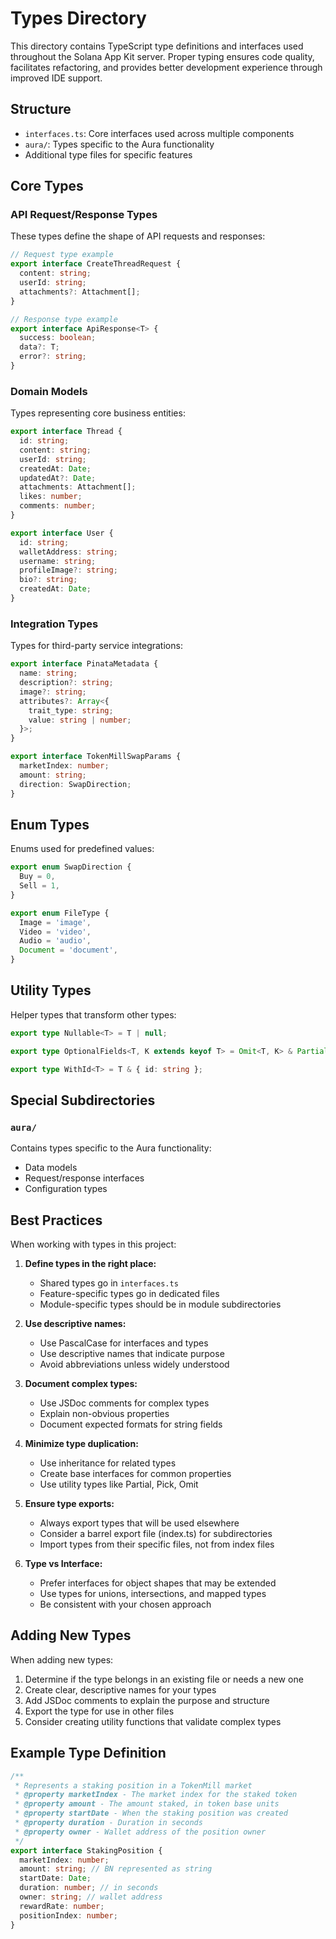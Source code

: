 # Types Directory

This directory contains TypeScript type definitions and interfaces used throughout the Solana App Kit server. Proper typing ensures code quality, facilitates refactoring, and provides better development experience through improved IDE support.

## Structure

- `interfaces.ts`: Core interfaces used across multiple components
- `aura/`: Types specific to the Aura functionality
- Additional type files for specific features

## Core Types

### API Request/Response Types

These types define the shape of API requests and responses:

```typescript
// Request type example
export interface CreateThreadRequest {
  content: string;
  userId: string;
  attachments?: Attachment[];
}

// Response type example
export interface ApiResponse<T> {
  success: boolean;
  data?: T;
  error?: string;
}
```

### Domain Models

Types representing core business entities:

```typescript
export interface Thread {
  id: string;
  content: string;
  userId: string;
  createdAt: Date;
  updatedAt?: Date;
  attachments: Attachment[];
  likes: number;
  comments: number;
}

export interface User {
  id: string;
  walletAddress: string;
  username: string;
  profileImage?: string;
  bio?: string;
  createdAt: Date;
}
```

### Integration Types

Types for third-party service integrations:

```typescript
export interface PinataMetadata {
  name: string;
  description?: string;
  image?: string;
  attributes?: Array<{
    trait_type: string;
    value: string | number;
  }>;
}

export interface TokenMillSwapParams {
  marketIndex: number;
  amount: string;
  direction: SwapDirection;
}
```

## Enum Types

Enums used for predefined values:

```typescript
export enum SwapDirection {
  Buy = 0,
  Sell = 1,
}

export enum FileType {
  Image = 'image',
  Video = 'video',
  Audio = 'audio',
  Document = 'document',
}
```

## Utility Types

Helper types that transform other types:

```typescript
export type Nullable<T> = T | null;

export type OptionalFields<T, K extends keyof T> = Omit<T, K> & Partial<Pick<T, K>>;

export type WithId<T> = T & { id: string };
```

## Special Subdirectories

### `aura/` 

Contains types specific to the Aura functionality:

- Data models
- Request/response interfaces
- Configuration types

## Best Practices

When working with types in this project:

1. **Define types in the right place:**
   - Shared types go in `interfaces.ts`
   - Feature-specific types go in dedicated files
   - Module-specific types should be in module subdirectories

2. **Use descriptive names:**
   - Use PascalCase for interfaces and types
   - Use descriptive names that indicate purpose
   - Avoid abbreviations unless widely understood

3. **Document complex types:**
   - Use JSDoc comments for complex types
   - Explain non-obvious properties
   - Document expected formats for string fields

4. **Minimize type duplication:**
   - Use inheritance for related types
   - Create base interfaces for common properties
   - Use utility types like Partial, Pick, Omit

5. **Ensure type exports:**
   - Always export types that will be used elsewhere
   - Consider a barrel export file (index.ts) for subdirectories
   - Import types from their specific files, not from index files

6. **Type vs Interface:**
   - Prefer interfaces for object shapes that may be extended
   - Use types for unions, intersections, and mapped types
   - Be consistent with your chosen approach

## Adding New Types

When adding new types:

1. Determine if the type belongs in an existing file or needs a new one
2. Create clear, descriptive names for your types
3. Add JSDoc comments to explain the purpose and structure
4. Export the type for use in other files
5. Consider creating utility functions that validate complex types

## Example Type Definition

```typescript
/**
 * Represents a staking position in a TokenMill market
 * @property marketIndex - The market index for the staked token
 * @property amount - The amount staked, in token base units
 * @property startDate - When the staking position was created
 * @property duration - Duration in seconds
 * @property owner - Wallet address of the position owner
 */
export interface StakingPosition {
  marketIndex: number;
  amount: string; // BN represented as string
  startDate: Date;
  duration: number; // in seconds
  owner: string; // wallet address
  rewardRate: number;
  positionIndex: number;
}
```
